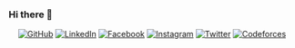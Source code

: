 ### Hi there 👋

<p align="center">
	<a href="https://github.com/tejustiwari"><img src="https://img.icons8.com/bubbles/50/000000/github.png" alt="GitHub"/></a>
	<a href="https://www.linkedin.com/in/tejustiwari/"><img src="https://image.flaticon.com/icons/png/512/61/61109.png" alt="LinkedIn"/></a>
	<a href="https://www.facebook.com/tejustiwari18/"><img src="https://i.pinimg.com/originals/b7/63/69/b763699fd1fa3bfb374442593ae642e1.png" alt="Facebook"/></a>
	<a href="https://www.instagram.com/tejustiwari/"><img src="https://cdn1.iconfinder.com/data/icons/social-media-outline-6/128/SocialMedia_Instagram-Outline-512.png" alt="Instagram"/></a>
	<a href="https://twitter.com/tejus_tiwari"><img src="https://cdn3.iconfinder.com/data/icons/picons-social/57/43-twitter-512.png" alt="Twitter"/></a>
  <a href="https://codeforces.com/profile/tejustiwari"><img src="https://cdn4.iconfinder.com/data/icons/logos-brands-5/24/codeforces-512.png" alt="Codeforces"/></a>
</p>
